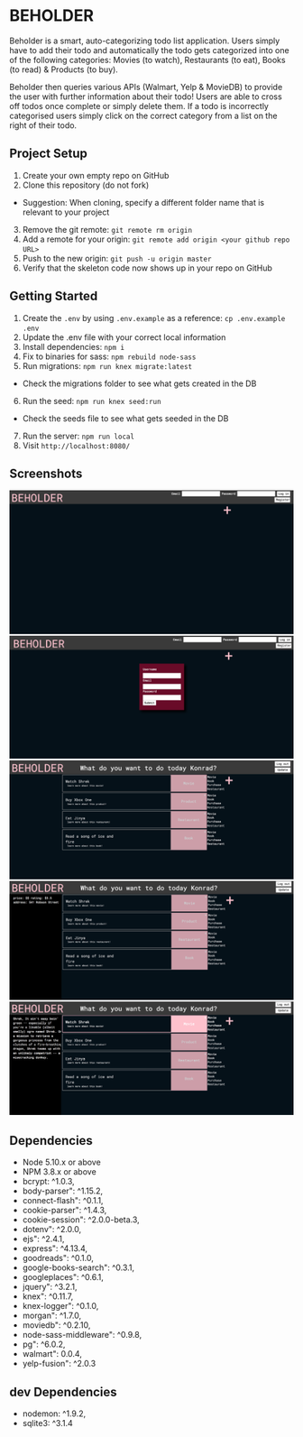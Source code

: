# BEHOLDER

Beholder is a smart, auto-categorizing todo list application. Users simply have to add their todo and automatically the todo gets categorized into one of the following categories: Movies (to watch), Restaurants (to eat), Books (to read) & Products (to buy). 
          
Beholder then queries various APIs (Walmart, Yelp & MovieDB) to provide the user with further information about their todo! Users are able to cross off todos once complete or simply delete them. If a todo is incorrectly categorised users simply click on the correct category from a list on the right of their todo.

## Project Setup

1. Create your own empty repo on GitHub
2. Clone this repository (do not fork)
  - Suggestion: When cloning, specify a different folder name that is relevant to your project
3. Remove the git remote: `git remote rm origin`
4. Add a remote for your origin: `git remote add origin <your github repo URL>`
5. Push to the new origin: `git push -u origin master`
6. Verify that the skeleton code now shows up in your repo on GitHub

## Getting Started

1. Create the `.env` by using `.env.example` as a reference: `cp .env.example .env`
2. Update the .env file with your correct local information
3. Install dependencies: `npm i`
4. Fix to binaries for sass: `npm rebuild node-sass`
5. Run migrations: `npm run knex migrate:latest`
  - Check the migrations folder to see what gets created in the DB
6. Run the seed: `npm run knex seed:run`
  - Check the seeds file to see what gets seeded in the DB
7. Run the server: `npm run local`
8. Visit `http://localhost:8080/`

## Screenshots

![Alt text](https://github.com/claytonsavage/Beholder/blob/master/Beholder%20Screenshots/index.png "Beholder Homepage")
![Alt text](https://github.com/claytonsavage/Beholder/blob/master/Beholder%20Screenshots/Register.png "Registration Page")
![Alt text](https://github.com/claytonsavage/Beholder/blob/master/Beholder%20Screenshots/Todolist.png "Todo List")
![Alt text](https://github.com/claytonsavage/Beholder/blob/master/Beholder%20Screenshots/API%20Restuarant.png "Yelp -Restuarant query")
![Alt text](https://github.com/claytonsavage/Beholder/blob/master/Beholder%20Screenshots/API%20Movie%20query.png "Movie API query")


## Dependencies

* Node 5.10.x or above
* NPM 3.8.x or above
* bcrypt: ^1.0.3,
* body-parser": ^1.15.2,
* connect-flash": ^0.1.1,
* cookie-parser": ^1.4.3,
* cookie-session": ^2.0.0-beta.3,
* dotenv": ^2.0.0,
* ejs": ^2.4.1,
* express": ^4.13.4,
* goodreads": ^0.1.0,
* google-books-search": ^0.3.1,
* googleplaces": ^0.6.1,
* jquery": ^3.2.1,
* knex": ^0.11.7,
* knex-logger": ^0.1.0,
* morgan": ^1.7.0,
* moviedb": ^0.2.10,
* node-sass-middleware": ^0.9.8,
* pg": ^6.0.2,
* walmart": 0.0.4,
* yelp-fusion": ^2.0.3

## dev Dependencies
    
* nodemon: ^1.9.2,
* sqlite3: ^3.1.4
